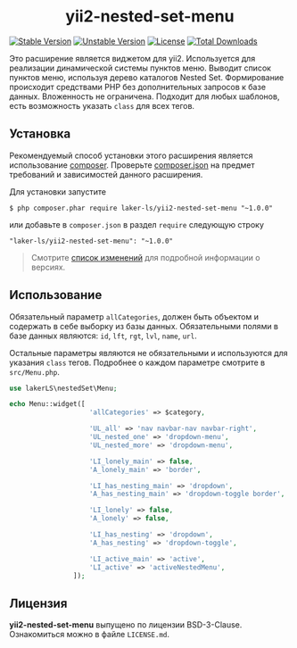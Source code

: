 <h1 align="center">
    yii2-nested-set-menu
</h1>


[![Stable Version](https://poser.pugx.org/laker-ls/yii2-nested-set-menu/v/stable)](https://packagist.org/packages/laker-ls/yii2-nested-set-menu)
[![Unstable Version](https://poser.pugx.org/laker-ls/yii2-nested-set-menu/v/unstable)](https://packagist.org/packages/laker-ls/yii2-nested-set-menu)
[![License](https://poser.pugx.org/laker-ls/yii2-nested-set-menu/license)](https://packagist.org/packages/laker-ls/yii2-nested-set-menu)
[![Total Downloads](https://poser.pugx.org/laker-ls/yii2-nested-set-menu/downloads)](https://packagist.org/packages/laker-ls/yii2-nested-set-menu)

Это расширение является виджетом для yii2. Используется для реализации динамической системы пунктов меню.
Выводит список пунктов меню, используя дерево каталогов Nested Set. Формирование происходит средствами PHP без дополнительных запросов к базе данных.
Вложенность не ограничена. Подходит для любых шаблонов, есть возможность указать `class` для всех тегов.

## Установка

Рекомендуемый способ установки этого расширения является использование [composer](http://getcomposer.org/download/).
Проверьте [composer.json](https://github.com/laker-ls/yii2-nested-set-menu/blob/master/composer.json) на предмет требований и зависимостей данного расширения.

Для установки запустите

```
$ php composer.phar require laker-ls/yii2-nested-set-menu "~1.0.0"
```

или добавьте в `composer.json` в раздел `require` следующую строку

```
"laker-ls/yii2-nested-set-menu": "~1.0.0"
```

> Смотрите [список изменений](https://github.com/laker-ls/yii2-nested-set-menu/blob/master/CHANGE.md) для подробной информации о версиях.

## Использование

Обязательный параметр `allCategories`, должен быть объектом и содержать в себе выборку из базы данных.
Обязательными полями в базе данных являются: `id`, `lft`, `rgt`, `lvl`, `name`, `url`.

Остальные параметры являются не обязательными и используются для указания `class` тегов. Подробнее о каждом параметре смотрите в `src/Menu.php`.

```php
use lakerLS\nestedSet\Menu;

echo Menu::widget([
                    'allCategories' => $сategory,

                    'UL_all' => 'nav navbar-nav navbar-right',
                    'UL_nested_one' => 'dropdown-menu',
                    'UL_nested_more' => 'dropdown-menu',

                    'LI_lonely_main' => false,
                    'A_lonely_main' => 'border',

                    'LI_has_nesting_main' => 'dropdown',
                    'A_has_nesting_main' => 'dropdown-toggle border',

                    'LI_lonely' => false,
                    'A_lonely' => false,

                    'LI_has_nesting' => 'dropdown',
                    'A_has_nesting' => 'dropdown-toggle',

                    'LI_active_main' => 'active',
                    'LI_active' => 'activeNestedMenu',
                ]);
```

## Лицензия

**yii2-nested-set-menu** выпущено по лицензии BSD-3-Clause. Ознакомиться можно в файле `LICENSE.md`.
